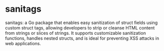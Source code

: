 # sanitags
sanitags: a Go package that enables easy sanitization of struct fields using custom struct tags, allowing developers to strip or cleanse HTML content from strings or slices of strings. It supports customizable sanitization functions, handles nested structs, and is ideal for preventing XSS attacks in web applications.
